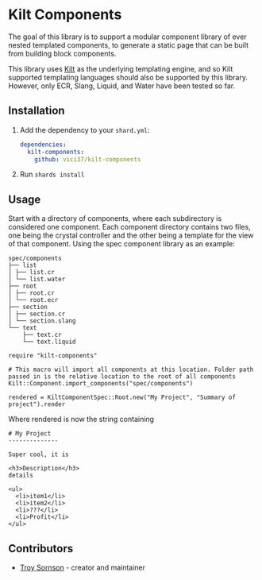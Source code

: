 # Kilt Components

The goal of this library is to support a modular component library of ever nested templated components, to generate a static page that can be built from building block components.

This library uses [Kilt](https://github.com/jeromegn/kilt) as the underlying templating engine, and so Kilt supported templating languages should also be supported by this library. However, only ECR, Slang, Liquid, and Water have been tested so far.

## Installation

1. Add the dependency to your `shard.yml`:

   ```yaml
   dependencies:
     kilt-components:
       github: vici37/kilt-components
   ```

2. Run `shards install`

## Usage

Start with a directory of components, where each subdirectory is considered one component. Each component directory contains two files, one being the crystal controller and the other being a template for the view of that component. Using the spec component library as an example:

```
spec/components
├── list
│ ├── list.cr
│ └── list.water
├── root
│ ├── root.cr
│ └── root.ecr
├── section
│ ├── section.cr
│ └── section.slang
└── text
    ├── text.cr
    └── text.liquid
```


```crystal
require "kilt-components"

# This macro will import all components at this location. Folder path passed in is the relative location to the root of all components
Kilt::Component.import_components("spec/components")

rendered = KiltComponentSpec::Root.new("My Project", "Summary of project").render
```

Where rendered is now the string containing
```
# My Project
--------------

Super cool, it is

<h3>Description</h3>
details

<ul>
  <li>item1</li>
  <li>item2</li>
  <li>???</li>
  <li>Profit</li>
</ul>
```

## Contributors

- [Troy Sornson](https://github.com/your-github-user) - creator and maintainer
